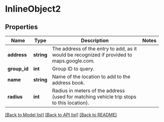 # InlineObject2

## Properties
Name | Type | Description | Notes
------------ | ------------- | ------------- | -------------
**address** | **string** | The address of the entry to add, as it would be recognized if provided to maps.google.com. | 
**group_id** | **int** | Group ID to query. | 
**name** | **string** | Name of the location to add to the address book. | 
**radius** | **int** | Radius in meters of the address (used for matching vehicle trip stops to this location). | 

[[Back to Model list]](../README.md#documentation-for-models) [[Back to API list]](../README.md#documentation-for-api-endpoints) [[Back to README]](../README.md)


